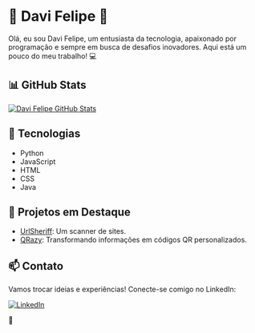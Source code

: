 # 🚀 Davi Felipe 🚀

Olá, eu sou Davi Felipe, um entusiasta da tecnologia, apaixonado por programação e sempre em busca de desafios inovadores. Aqui está um pouco do meu trabalho! 💻

## 📊 GitHub Stats

[![Davi Felipe GitHub Stats](https://github-readme-stats.vercel.app/api?username=Imvelloster46&show_icons=true&theme=radical)](https://github.com/anuraghazra/github-readme-stats)

## 🔧 Tecnologias

- Python
- JavaScript
- HTML
- CSS
- Java

## 🚀 Projetos em Destaque

- [UrlSheriff](https://github.com/Imvelloster46/UrlSheriff): Um scanner de sites.
- [QRazy](https://github.com/Imvelloster46/QRazy): Transformando informações em códigos QR personalizados.

## 📫 Contato

Vamos trocar ideias e experiências! Conecte-se comigo no LinkedIn:

[![LinkedIn](https://img.shields.io/badge/LinkedIn-Connect-blue)](https://www.linkedin.com/public-profile/settings?trk=d_flagship3_profile_self_view_public_profile)

🌟
